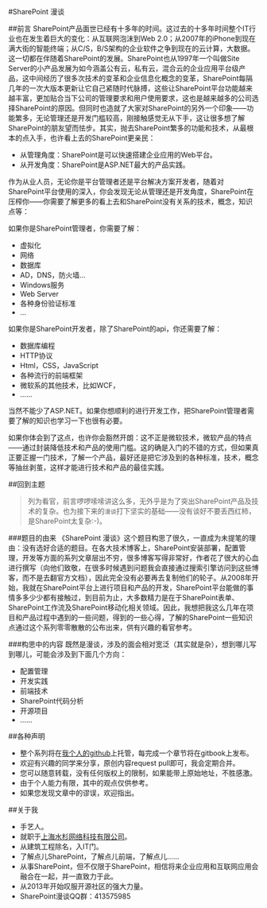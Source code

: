 #SharePoint 漫谈

##前言
SharePoint产品面世已经有十多年的时间。这过去的十多年时间整个IT行业也在发生着巨大的变化：从互联网泡沫到Web 2.0；从2007年的iPhone到现在满大街的智能终端；从C/S，B/S架构的企业软件之争到现在的云计算，大数据。这一切都在伴随着SharePoint的发展。SharePoint也从1997年一个叫做Site Server的小产品发展为如今涵盖公有云，私有云，混合云的企业应用平台级产品，这中间经历了很多次技术的变革和企业信息化概念的变革，SharePoint每隔几年的一次大版本更新让它自己紧随时代脉搏，这些让SharePoint平台功能越来越丰富，更加贴合当下公司的管理要求和用户使用要求，这也是越来越多的公司选择SharePoint的原因。但同时也造就了大家对SharePoint的另外一个印象——功能繁多，无论管理还是开发门槛较高，刚接触感觉无从下手，这让很多想了解SharePoint的朋友望而怯步。其实，抛去SharePoint繁多的功能和技术，从最根本的点入手，也许看上去的SharePoint更亲民：

* 从管理角度：SharePoint是可以快速搭建企业应用的Web平台。
* 从开发角度：SharePoint是ASP.NET最大的产品实践。


作为从业人员，无论你是平台管理者还是平台解决方案开发者，随着对SharePoint平台使用的深入，你会发现无论从管理还是开发角度，SharePoint在压榨你——你需要了解更多的看上去和SharePoint没有关系的技术，概念，知识点等：

如果你是SharePoint管理者，你需要了解：

* 虚拟化
* 网络
* 数据库
* AD，DNS，防火墙...
* Windows服务
* Web Server
* 各种身份验证标准
* ...

如果你是SharePoint开发者，除了SharePoint的api，你还需要了解：

* 数据库编程
* HTTP协议
* Html，CSS，JavaScript
* 各种流行的前端框架
* 微软系的其他技术，比如WCF，
* ……

当然不能少了ASP.NET。如果你想顺利的进行开发工作，把SharePoint管理者需要了解的知识也学习一下也很有必要。

如果你体会到了这点，也许你会豁然开朗：这不正是微软技术，微软产品的特点——通过封装降低技术和产品的使用门槛。这的确是入门的不错的方式，但如果真正要正握一门技术，了解一个产品，最好还是把它涉及到的各种标准，技术，概念等抽丝剥茧，这样才能进行技术和产品的最佳实践。

##回到主题
>列为看官，前言啰啰嗦嗦讲这么多，无外乎是为了突出SharePoint产品及技术的复杂。也为接下来的`漫谈`打下坚实的基础——没有谈好不要丢西红柿，是SharePoint太复杂:-)。

###题目的由来
《SharePoint 漫谈》这个题目构思了很久，一直成为未提笔的理由：没有选好合适的题目。在各大技术博客上，SharePoint安装部署，配置管理，开发等方面的系列文章层出不穷，很多博客写得非常好，作者花了很大的心血进行撰写（向他们致敬，在很多时候遇到问题我会直接通过搜索引擎访问到这些博客，而不是去翻官方文档），因此完全没有必要再去复制他们的轮子。从2008年开始，我就在SharePoint平台上进行项目和产品的开发，SharePoint平台能做的事情多多少少都有接触过，到目前为止，大多数精力是在于SharePoint表单、SharePoint工作流及SharePoint移动化相关领域。因此，我想把我这么几年在项目和产品过程中遇到的一些问题，得到的一些心得，了解的SharePoint一些知识点通过这个系列零零散散的公布出来，供有兴趣的看官参考。

###构思中的内容
既然是漫谈，涉及的面会相对宽泛（其实就是杂），想到哪儿写到哪儿，可能会涉及到下面几个方向：

* 配置管理
* 开发实践
* 前端技术
* SharePoint代码分析
* 开源项目
* ……


##各种声明
* 整个系列将在[我个人的github](https://github.com/iiunknown)上托管，每完成一个章节将在gitbook上发布。
* 欢迎有兴趣的同学来分享，原创内容request pull即可，我会定期合并。
* 您可以随意转载，没有任何版权上的限制，如果能带上原始地址，不胜感激。
* 由于个人能力有限，其中的观点仅供参考。
* 如果您发现文章中的谬误，欢迎指出。


##关于我
* 手艺人。
* 就职于[上海水杉网络科技有限公司](http://www.shuishan-tech.com)。
* 从建筑工程除名，入IT门。
* 了解点儿SharePoint，了解点儿前端，了解点儿……
* 从事SharePoint，但不仅限于SharePoint，相信将来企业应用和互联网应用会融合在一起，并一直致力于此。
* 从2013年开始叹服开源社区的强大力量。
* SharePoint漫谈QQ群：413575985


